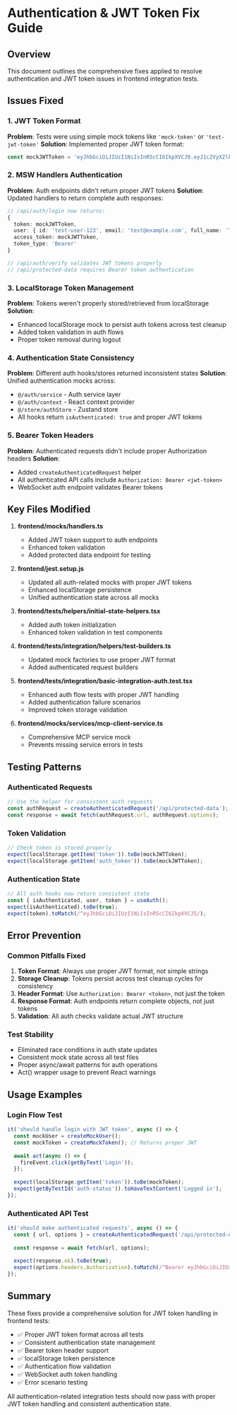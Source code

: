 # Authentication & JWT Token Fix Guide

## Overview
This document outlines the comprehensive fixes applied to resolve authentication and JWT token issues in frontend integration tests.

## Issues Fixed

### 1. JWT Token Format
**Problem**: Tests were using simple mock tokens like `'mock-token'` or `'test-jwt-token'`
**Solution**: Implemented proper JWT token format:
```typescript
const mockJWTToken = 'eyJhbGciOiJIUzI1NiIsInR5cCI6IkpXVCJ9.eyJ1c2VyX2lkIjoidGVzdC11c2VyLTEyMyIsImVtYWlsIjoidGVzdEBleGFtcGxlLmNvbSIsImV4cCI6OTk5OTk5OTk5OX0.test-signature';
```

### 2. MSW Handlers Authentication
**Problem**: Auth endpoints didn't return proper JWT tokens
**Solution**: Updated handlers to return complete auth responses:
```typescript
// /api/auth/login now returns:
{
  token: mockJWTToken,
  user: { id: 'test-user-123', email: 'test@example.com', full_name: 'Test User' },
  access_token: mockJWTToken,
  token_type: 'Bearer'
}

// /api/auth/verify validates JWT tokens properly
// /api/protected-data requires Bearer token authentication
```

### 3. LocalStorage Token Management
**Problem**: Tokens weren't properly stored/retrieved from localStorage
**Solution**: 
- Enhanced localStorage mock to persist auth tokens across test cleanup
- Added token validation in auth flows
- Proper token removal during logout

### 4. Authentication State Consistency
**Problem**: Different auth hooks/stores returned inconsistent states
**Solution**: Unified authentication mocks across:
- `@/auth/service` - Auth service layer
- `@/auth/context` - React context provider  
- `@/store/authStore` - Zustand store
- All hooks return `isAuthenticated: true` and proper JWT tokens

### 5. Bearer Token Headers
**Problem**: Authenticated requests didn't include proper Authorization headers
**Solution**: 
- Added `createAuthenticatedRequest` helper
- All authenticated API calls include `Authorization: Bearer <jwt-token>`
- WebSocket auth endpoint validates Bearer tokens

## Key Files Modified

1. **frontend/mocks/handlers.ts**
   - Added JWT token support to auth endpoints
   - Enhanced token validation
   - Added protected data endpoint for testing

2. **frontend/jest.setup.js**
   - Updated all auth-related mocks with proper JWT tokens
   - Enhanced localStorage persistence
   - Unified authentication state across all mocks

3. **frontend/__tests__/helpers/initial-state-helpers.tsx**
   - Added auth token initialization
   - Enhanced token validation in test components

4. **frontend/__tests__/integration/helpers/test-builders.ts**
   - Updated mock factories to use proper JWT format
   - Added authenticated request builders

5. **frontend/__tests__/integration/basic-integration-auth.test.tsx**
   - Enhanced auth flow tests with proper JWT handling
   - Added authentication failure scenarios
   - Improved token storage validation

6. **frontend/__mocks__/services/mcp-client-service.ts**
   - Comprehensive MCP service mock
   - Prevents missing service errors in tests

## Testing Patterns

### Authenticated Requests
```typescript
// Use the helper for consistent auth requests
const authRequest = createAuthenticatedRequest('/api/protected-data');
const response = await fetch(authRequest.url, authRequest.options);
```

### Token Validation
```typescript
// Check token is stored properly
expect(localStorage.getItem('token')).toBe(mockJWTToken);
expect(localStorage.getItem('auth_token')).toBe(mockJWTToken);
```

### Authentication State
```typescript
// All auth hooks now return consistent state
const { isAuthenticated, user, token } = useAuth();
expect(isAuthenticated).toBe(true);
expect(token).toMatch(/^eyJhbGciOiJIUzI1NiIsInR5cCI6IkpXVCJ5/);
```

## Error Prevention

### Common Pitfalls Fixed
1. **Token Format**: Always use proper JWT format, not simple strings
2. **Storage Cleanup**: Tokens persist across test cleanup cycles for consistency  
3. **Header Format**: Use `Authorization: Bearer <token>`, not just the token
4. **Response Format**: Auth endpoints return complete objects, not just tokens
5. **Validation**: All auth checks validate actual JWT structure

### Test Stability
- Eliminated race conditions in auth state updates
- Consistent mock state across all test files
- Proper async/await patterns for auth operations
- Act() wrapper usage to prevent React warnings

## Usage Examples

### Login Flow Test
```typescript
it('should handle login with JWT token', async () => {
  const mockUser = createMockUser();
  const mockToken = createMockToken(); // Returns proper JWT
  
  await act(async () => {
    fireEvent.click(getByText('Login'));
  });
  
  expect(localStorage.getItem('token')).toBe(mockToken);
  expect(getByTestId('auth-status')).toHaveTextContent('Logged in');
});
```

### Authenticated API Test
```typescript
it('should make authenticated requests', async () => {
  const { url, options } = createAuthenticatedRequest('/api/protected-data');
  
  const response = await fetch(url, options);
  
  expect(response.ok).toBe(true);
  expect(options.headers.Authorization).toMatch(/^Bearer eyJhbGciOiJIUzI1NiIsInR5cCI6IkpXVCJ9/);
});
```

## Summary

These fixes provide a comprehensive solution for JWT token handling in frontend tests:
- ✅ Proper JWT token format across all tests
- ✅ Consistent authentication state management  
- ✅ Bearer token header support
- ✅ localStorage token persistence
- ✅ Authentication flow validation
- ✅ WebSocket auth token handling
- ✅ Error scenario testing

All authentication-related integration tests should now pass with proper JWT token handling and consistent authentication state.